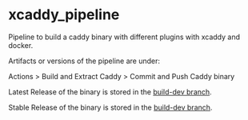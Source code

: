 # xcaddy_pipeline
Pipeline to build a caddy binary with different plugins with xcaddy and docker.

Artifacts or versions of the pipeline are under:

Actions > Build and Extract Caddy > Commit and Push Caddy binary

Latest Release of the binary is stored in the [build-dev branch](https://github.com/MarlonJMejia/xcaddy_pipeline).

Stable Release of the binary is stored in the [build-dev branch](https://github.com/MarlonJMejia/xcaddy_pipeline).
